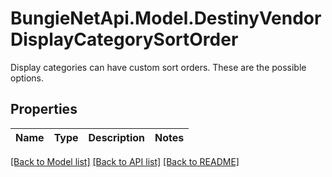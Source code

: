 # BungieNetApi.Model.DestinyVendorDisplayCategorySortOrder
Display categories can have custom sort orders. These are the possible options.
## Properties

Name | Type | Description | Notes
------------ | ------------- | ------------- | -------------

[[Back to Model list]](../README.md#documentation-for-models) [[Back to API list]](../README.md#documentation-for-api-endpoints) [[Back to README]](../README.md)

